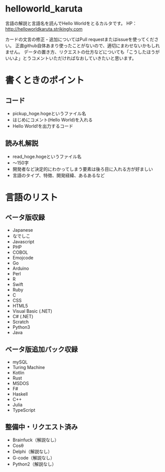 # helloworld_karuta

言語の解説と言語名を読んでHello Worldをとるカルタです。
HP：http://helloworldkaruta.strikingly.com

カードの文言の修正・追加についてはPull requestまたはissueを使ってください。
正直github自体あまり使ったことがないので、適切にまわせないかもしれません。
データの置き方、リクエストの仕方などについても「こうしたほうがいいよ」とうコメントいただければなおしていきたいと思います。

# 書くときのポイント
## コード
- pickup_hoge.hogeというファイル名
- はじめにコメント(Hello World)を入れる
- Hello World!を出力するコード

## 読み札解説
- read_hoge.hogeというファイル名
- 〜150字
- 開発者など決定的にわかってしまう要素は後ろ目に入れる方が好ましい
- 言語のタイプ、特徴、開発経緯、あるあるなど

# 言語のリスト

## ベータ版収録
- Japanese
- なでしこ
- Javascript
- PHP
- COBOL
- Emojcode
- Go
- Arduino
- Perl
- R
- Swift
- Ruby
- C
- CSS
- HTML5
- Visual Basic (.NET)
- C# (.NET)
- Scratch
- Python3
- Java

## ベータ版追加パック収録
- mySQL
- Turing Machine
- Kotlin
- Rust
- MSDOS
- F#
- Haskell
- C++
- Julia
- TypeScript

## 整備中・リクエスト済み

- Brainfuck（解説なし）
- Cosθ
- Delphi（解説なし）
- G-code（解説なし）
- Python2（解説なし）
